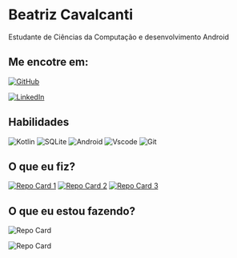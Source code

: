 
# **Beatriz Cavalcanti**
Estudante de Ciências da Computação e desenvolvimento Android

## **Me encotre em:** 

[![GitHub](https://img.shields.io/badge/GitHub-100000?style=for-the-badge&logo=github&logoColor=white)](https://github.com/beatrizcavalcanti)

[![LinkedIn](https://img.shields.io/badge/LinkedIn-0077B5?style=for-the-badge&logo=linkedin&logoColor=white)](https://www.linkedin.com/in/beatrizcanti/)

## **Habilidades**
![Kotlin](https://img.shields.io/badge/Kotlin-0095D5?&style=for-the-badge&logo=kotlin&logoColor=white)
![SQLite](https://img.shields.io/badge/SQLite-000?style=for-the-badge&logo=sqlite&logoColor=07405E)
![Android](https://img.shields.io/badge/Android-3DDC84?style=for-the-badge&logo=android&logoColor=white)
![Vscode](https://img.shields.io/badge/Vscode-007ACC?style=for-the-badge&logo=visual-studio-code&logoColor=white)
![Git](https://img.shields.io/badge/GIT-E44C30?style=for-the-badge&logo=git&logoColor=white)

## **O que eu fiz?**
[![Repo Card 1](https://github-readme-stats.vercel.app/api/pin/?username=beatrizcavalcanti&repo=eletricCar&bg_color=000&border_color=30A3DC&show_icons=true&icon_color=30A3DC&title_color=E94D5F&text_color=FFF)](https://github.com/beatrizcavalcanti/eletricCar)
[![Repo Card 2](https://github-readme-stats.vercel.app/api/pin/?username=beatrizcavalcanti&repo=calculadoradeIMC&bg_color=000&border_color=30A3DC&show_icons=true&icon_color=30A3DC&title_color=E94D5F&text_color=FFF)](https://github.com/beatrizcavalcanti/calculadoradeIMC)
[![Repo Card 3](https://github-readme-stats.vercel.app/api/pin/?username=beatrizcavalcanti&repo=androidSete&bg_color=000&border_color=30A3DC&show_icons=true&icon_color=30A3DC&title_color=E94D5F&text_color=FFF)](https://github.com/beatrizcavalcanti/androidSete)

## **O que eu estou fazendo?**
![Repo Card](https://github-readme-stats.vercel.app/api/pin/?username=beatrizcavalcanti&repo=tolist&bg_color=000&border_color=30A3DC&show_icons=true&icon_color=30A3DC&title_color=E94D5F&text_color=FFF)

![Repo Card](https://github-readme-stats.vercel.app/api/pin/?username=beatrizcavalcanti&repo=Compartilhador&bg_color=000&border_color=30A3DC&show_icons=true&icon_color=30A3DC&title_color=E94D5F&text_color=FFF)


